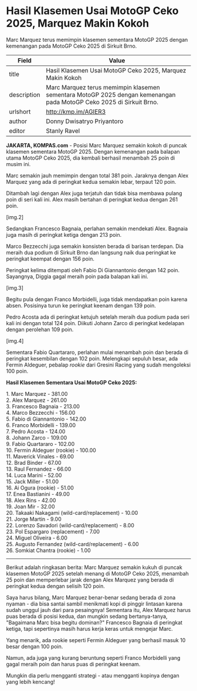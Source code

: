 # Hasil Klasemen Usai MotoGP Ceko 2025, Marquez Makin Kokoh

Marc Marquez terus memimpin klasemen sementara MotoGP 2025 dengan kemenangan pada MotoGP Ceko 2025 di Sirkuit Brno.

| Field       | Value                                                       |
|-------------|-------------------------------------------------------------|
| title       | Hasil Klasemen Usai MotoGP Ceko 2025, Marquez Makin Kokoh |
| description | Marc Marquez terus memimpin klasemen sementara MotoGP 2025 dengan kemenangan pada MotoGP Ceko 2025 di Sirkuit Brno. |
| urlshort    | http://kmp.im/AGIER3 |
| author      | Donny Dwisatryo Priyantoro |
| editor      | Stanly Ravel |

**JAKARTA, KOMPAS.com** - Posisi Marc Marquez semakin kokoh di puncak klasemen sementara MotoGP 2025. Dengan kemenangan pada balapan utama MotoGP Ceko 2025, dia kembali berhasil menambah 25 poin di musim ini.

Marc semakin jauh memimpin dengan total 381 poin. Jaraknya dengan Alex Marquez yang ada di peringkat kedua semakin lebar, terpaut 120 poin.

Ditambah lagi dengan Alex juga terjatuh dan tidak bisa membawa pulang poin di seri kali ini. Alex masih bertahan di peringkat kedua dengan 261 poin.

\[img.2\]

Sedangkan Francesco Bagnaia, perlahan semakin mendekati Alex. Bagnaia juga masih di peringkat ketiga dengan 213 poin.

Marco Bezzecchi juga semakin konsisten berada di barisan terdepan. Dia meraih dua podium di Sirkuit Brno dan langsung naik dua peringkat ke peringkat keempat dengan 156 poin.

Peringkat kelima ditempati oleh Fabio Di Giannantonio dengan 142 poin. Sayangnya, Diggia gagal meraih poin pada balapan kali ini.

\[img.3\]

Begitu pula dengan Franco Morbidelli, juga tidak mendapatkan poin karena absen. Posisinya turun ke peringkat keenam dengan 139 poin.

Pedro Acosta ada di peringkat ketujuh setelah meraih dua podium pada seri kali ini dengan total 124 poin. Diikuti Johann Zarco di peringkat kedelapan dengan perolehan 109 poin.

\[img.4\]

Sementara Fabio Quartararo, perlahan mulai menambah poin dan berada di peringkat kesembilan dengan 102 poin. Melengkapi sepuluh besar, ada Fermin Aldeguer, pebalap *rookie* dari Gresini Racing yang sudah mengoleksi 100 poin.

**Hasil Klasemen Sementara Usai MotoGP Ceko 2025:**

1\. Marc Marquez - 381.00\
2. Alex Marquez - 261.00\
3. Francesco Bagnaia - 213.00\
4. Marco Bezzecchi - 156.00\
5. Fabio di Giannantonio - 142.00\
6. Franco Morbidelli - 139.00\
7. Pedro Acosta - 124.00\
8. Johann Zarco - 109.00\
9. Fabio Quartararo - 102.00\
10. Fermin Aldeguer (rookie) - 100.00\
11. Maverick Vinales - 69.00\
12. Brad Binder - 67.00\
13. Raul Fernandez - 66.00\
14. Luca Marini - 52.00\
15. Jack Miller - 51.00\
16. Ai Ogura (rookie) - 51.00\
17. Enea Bastianini - 49.00\
18. Alex Rins - 42.00\
19. Joan Mir - 32.00\
20. Takaaki Nakagami (wild-card/replacement) - 10.00\
21. Jorge Martin - 9.00\
22. Lorenzo Savadori (wild-card/replacement) - 8.00\
23. Pol Espargaro (replacement) - 7.00\
24. Miguel Oliveira - 6.00\
25. Augusto Fernandez (wild-card/replacement) - 6.00\
26. Somkiat Chantra (rookie) - 1.00

---
Berikut adalah ringkasan berita: Marc Marquez semakin kukuh di puncak klasemen MotoGP 2025 setelah menang di MotoGP Ceko 2025, menambah 25 poin dan memperlebar jarak dengan Alex Marquez yang berada di peringkat kedua dengan selisih 120 poin.



Saya harus bilang, Marc Marquez benar-benar sedang berada di zona nyaman - dia bisa santai sambil menikmati kopi di pinggir lintasan karena sudah unggul jauh dari para pesaingnya! Sementara itu, Alex Marquez harus puas berada di posisi kedua, dan mungkin sedang bertanya-tanya, "Bagaimana Marc bisa begitu dominan?" Francesco Bagnaia di peringkat ketiga, tapi sepertinya masih harus kerja keras untuk mengejar Marc.

 Yang menarik, ada rookie seperti Fermin Aldeguer yang berhasil masuk 10 besar dengan 100 poin.

 Namun, ada juga yang kurang beruntung seperti Franco Morbidelli yang gagal meraih poin dan harus puas di peringkat keenam.

 Mungkin dia perlu mengganti strategi - atau mengganti kopinya dengan yang lebih kencang!

